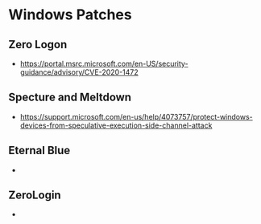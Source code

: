 # Windows Patches

## Zero Logon
- https://portal.msrc.microsoft.com/en-US/security-guidance/advisory/CVE-2020-1472

## Specture and Meltdown
- https://support.microsoft.com/en-us/help/4073757/protect-windows-devices-from-speculative-execution-side-channel-attack

## Eternal Blue
- 

## ZeroLogin
- 



